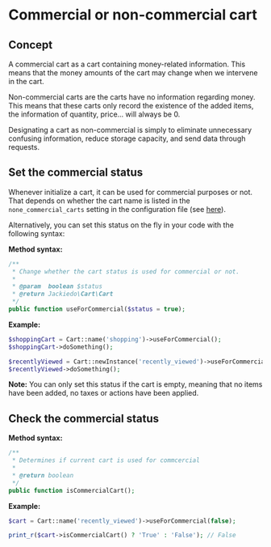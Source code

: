 # Commercial or non-commercial cart
## Concept
A commercial cart as a cart containing money-related information. This means that the money amounts of the cart may change when we intervene in the cart.

Non-commercial carts are the carts have no information regarding money. This means that these carts only record the existence of the added items, the information of quantity, price... will always be 0.

Designating a cart as non-commercial is simply to eliminate unnecessary confusing information, reduce storage capacity, and send data through requests.

## Set the commercial status
Whenever initialize a cart, it can be used for commercial purposes or not. That depends on whether the cart name is listed in the `none_commercial_carts` setting in the configuration file (see [here](configuration#none-commercial-carts)).

Alternatively, you can set this status on the fly in your code with the following syntax:

**Method syntax:**

```php
/**
 * Change whether the cart status is used for commercial or not.
 *
 * @param  boolean $status
 * @return Jackiedo\Cart\Cart
 */
public function useForCommercial($status = true);
```

**Example:**

```php
$shoppingCart = Cart::name('shopping')->useForCommercial();
$shoppingCart->doSomething();

$recentlyViewed = Cart::newInstance('recently_viewed')->useForCommercial(false);
$recentlyViewed->doSomething();
```

**Note:** You can only set this status if the cart is empty, meaning that no items have been added, no taxes or actions have been applied.

## Check the commercial status
**Method syntax:**

```php
/**
 * Determines if current cart is used for commcercial
 *
 * @return boolean
 */
public function isCommercialCart();
```

**Example:**

```php
$cart = Cart::name('recently_viewed')->useForCommercial(false);

print_r($cart->isCommercialCart() ? 'True' : 'False'); // False
```
